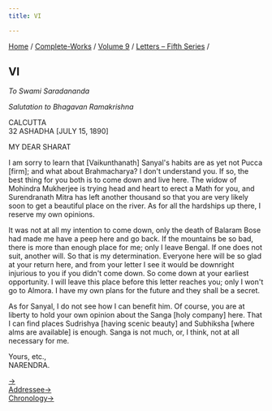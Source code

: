 ```yaml
---
title: VI

---
```



[Home](../../../index.htm) / [Complete-Works](../../complete_works.htm)
/ [Volume 9](../volume_9_contents.htm) / [Letters – Fifth
Series](letters_fifth_series_contents.htm) /



## VI

*To Swami Saradananda*

*Salutation to Bhagavan Ramakrishna*

CALCUTTA  
32 ASHADHA \[JULY 15, 1890\]

MY DEAR SHARAT

I am sorry to learn that \[Vaikunthanath\] Sanyal's habits are as yet
not Pucca \[firm\]; and what about Brahmacharya? I don't understand you.
If so, the best thing for you both is to come down and live here. The
widow of Mohindra Mukherjee is trying head and heart to erect a Math for
you, and Surendranath Mitra has left another thousand so that you are
very likely soon to get a beautiful place on the river. As for all the
hardships up there, I reserve my own opinions.

It was not at all my intention to come down, only the death of Balaram
Bose had made me have a peep here and go back. If the mountains be so
bad, there is more than enough place for me; only I leave Bengal. If one
does not suit, another will. So that is my determination. Everyone here
will be so glad at your return here, and from your letter I see it would
be downright injurious to you if you didn't come down. So come down at
your earliest opportunity. I will leave this place before this letter
reaches you; only I won't go to Almora. I have my own plans for the
future and they shall be a secret.

As for Sanyal, I do not see how I can benefit him. Of course, you are at
liberty to hold your own opinion about the Sanga \[holy company\] here.
That I can find places Sudrishya \[having scenic beauty\] and Subhiksha
\[where alms are available\] is enough. Sanga is not much, or, I think,
not at all necessary for me.

Yours, etc.,  
NARENDRA.

[→](007_mother.htm)  
[Addressee→](../../volume_5/epistles_first_series/009_sharat.htm)  
[Chronology→](../../volume_6/epistles_second_series/035_govinda_sahay.htm)


